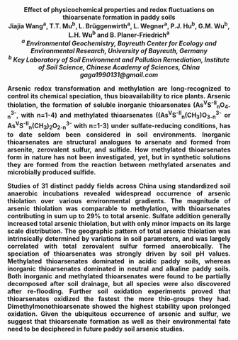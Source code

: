 <center><strong>Effect of physicochemical properties and redox fluctuations on
thioarsenate formation in paddy soils<strong>

<center><strong>Jiajia Wang<sup>a</sup></strong>, T.T. Mu<sup>b</sup>, L. Brüggenwirth<sup>a</sup>, L. Wegner<sup>a</sup>, P.J.
Hu<sup>b</sup>, G.M. Wu<sup>b</sup>, L.H. Wu<sup>b</sup> and B. Planer-Friedrich<sup>a</sup>

<center><i><sup>a</sup> Environmental Geochemistry, Bayreuth Center for Ecology and
Environmental Research, University of Bayreuth, Germany</i>

<center><i><sup>b</sup> Key Laboratory of Soil Environment and Pollution Remediation,
Institute of Soil Science, Chinese Academy of Sciences, China</i>

<center><i>gaga1990131@gmail.com</i>
<p style=text-align:justify>Arsenic redox transformation and methylation are long-recognized to
control its chemical speciation, thus bioavailability to rice plants.
    Arsenic thiolation, the formation of soluble inorganic thioarsenates (As<sup>V</sup>S<sup>-II</sup><sub>n</sub>O<sub>4-n</sub><sup>3-</sup>, with n=1-4) and
    methylated thioarsenates ((As<sup>V</sup>S<sup>-II</sup><sub>n</sub>(CH<sub>3</sub>)O<sub>3-n</sub><sup>3-</sup> or
    As<sup>V</sup>S<sup>-II</sup><sub>n</sub>(CH<sub>3</sub>)<sub>2</sub>O<sub>2-n</sub><sup>3-</sup> with n=1-3) under sulfate-reducing
conditions, has to date seldom been considered in soil environments.
Inorganic thioarsenates are structural analogues to arsenate and formed
from arsenite, zerovalent sulfur, and sulfide. How methylated
thioarsenates form in nature has not been investigated, yet, but in
synthetic solutions they are formed from the reaction between methylated
arsenates and microbially produced sulfide.


<p style=text-align:justify>Studies of 31 distinct paddy fields across China using standardized soil
anaerobic incubations revealed widespread occurrence of arsenic
thiolation over various environmental gradients. The magnitude of
arsenic thiolation was comparable to methylation, with thioarsenates
contributing in sum up to 29% to total arsenic. Sulfate addition
generally increased total arsenic thiolation, but with only minor
impacts on its large scale distribution. The geographic pattern of total
arsenic thiolation was intrinsically determined by variations in soil
parameters, and was largely correlated with total zerovalent sulfur
formed anaerobically. The speciation of thioarsenates was strongly
driven by soil pH values. Methylated thioarsenates dominated in acidic
paddy soils, whereas inorganic thioarsenates dominated in neutral and
alkaline paddy soils. Both inorganic and methylated thioarsenates were
found to be partially decomposed after soil drainage, but all species
were also discovered after re-flooding. Further soil oxidation
experiments proved that thioarsenates oxidized the fastest the more
thio-groups they had. Dimethylmonothioarsenate showed the highest
stability upon prolonged oxidation. Given the ubiquitous occurrence of
arsenic and sulfur, we suggest that thioarsenate formation as well as
their environmental fate need to be deciphered in future paddy soil
arsenic studies.

